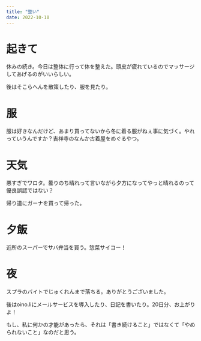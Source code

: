 ```yaml
---
title: "整い"
date: 2022-10-10
---
```


# 起きて
休みの続き。今日は整体に行って体を整えた。頭皮が疲れているのでマッサージしてあげるのがいいらしい。

後はそこらへんを散策したり、服を見たり。

# 服
服は好きなんだけど、あまり買ってないから冬に着る服がねぇ事に気づく。やれっていうんですか？吉祥寺のなんか古着屋をめぐるやつ。


# 天気
悪すぎでワロタ。曇りのち晴れって言いながら夕方になってやっと晴れるのって優良誤認ではない？

帰り道にガーナを買って帰った。

# 夕飯
近所のスーパーでサバ弁当を買う。惣菜サイコー！

# 夜
スプラのバイトでじゅくれんまで落ちる。ありがとうございました。

後はoino.liにメールサービスを導入したり、日記を書いたり。20日分、お上がりよ！

もし、私に何かの才能があったら、それは「書き続けること」ではなくて「やめられないこと」なのだと思う。